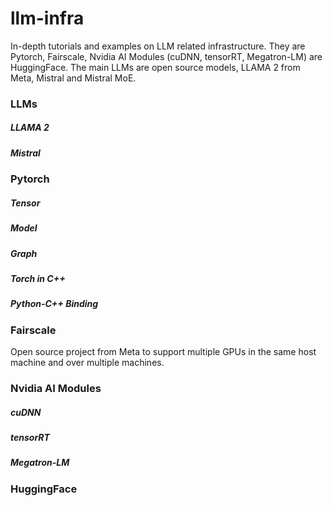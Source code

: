 # llm-infra
In-depth tutorials and examples on LLM related infrastructure. They are Pytorch, Fairscale, Nvidia AI Modules (cuDNN, tensorRT, Megatron-LM) are HuggingFace.
The main LLMs are open source models, LLAMA 2 from Meta, Mistral and Mistral MoE.

### LLMs

##### LLAMA 2

##### Mistral

### Pytorch

##### Tensor

##### Model

##### Graph

##### Torch in C++

##### Python-C++ Binding

### Fairscale
Open source project from Meta to support multiple GPUs in the same host machine and over multiple machines.

### Nvidia AI Modules

##### cuDNN

##### tensorRT

##### Megatron-LM


### HuggingFace
